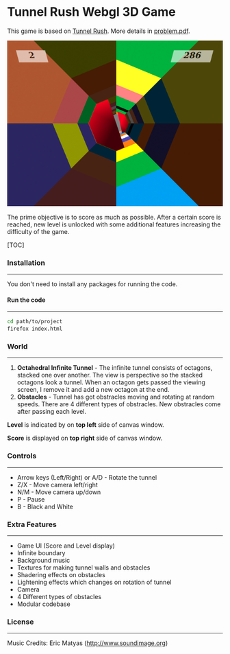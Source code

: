 Tunnel Rush Webgl 3D Game
=========================
This game is based on [Tunnel Rush]( http://www.y8.com/games/Tunnel_Rush).  More details in [problem.pdf](Assignment-3.pdf). 

![](screenshots/game2.png)

The prime objective is to score as much as possible. After a certain score is reached, new level is unlocked with some additional features increasing the difficulty of the game. 

[TOC]

### Installation
--------

You don't need to install any packages for running the code.

#### Run the code
--------

```bash
cd path/to/project
firefox index.html
```

### World
-----

1. **Octahedral Infinite Tunnel** - The infinite tunnel consists of octagons, stacked one over another. The view is perspective so the stacked octagons look a tunnel. When an octagon gets passed the viewing screen, I remove it and add a new octagon at the end.
2. **Obstacles** - Tunnel has got obstracles moving and rotating at random speeds. There are 4 different types of obstracles. New obstracles come after passing each level.

**Level** is indicated by  on **top left** side of canvas window.

**Score** is displayed on **top right** side of canvas  window.

### Controls

------

- Arrow keys (Left/Right) or A/D  - Rotate the tunnel
- Z/X - Move camera left/right
- N/M - Move camera up/down
- P - Pause
- B - Black and White

### Extra Features
------

- Game UI (Score and Level display)
- Infinite boundary
- Background music
- Textures for making tunnel walls and obstacles
- Shadering effects on obstacles
- Lightening effects which changes on rotation of tunnel
- Camera
- 4 Different types of obstacles
- Modular codebase

### License

-----

Music Credits: Eric Matyas (http://www.soundimage.org)
